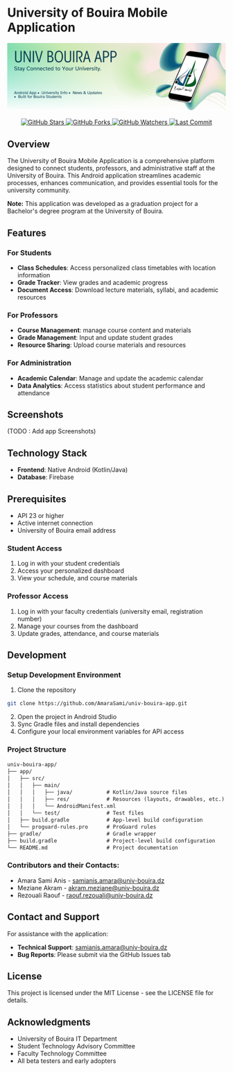 # University of Bouira Mobile Application

<p align="center">
  <img src="screenshots/univ-app-banner.png" alt="University of Bouira App Logo" />
</p>

<p align="center">
  <a href="https://github.com/AmaraSami/univ-bouira-app/stargazers">
    <img src="https://img.shields.io/github/stars/AmaraSami/univ-bouira-app?style=social" alt="GitHub Stars">
  </a>
  <a href="https://github.com/AmaraSami/univ-bouira-app/network/members">
    <img src="https://img.shields.io/github/forks/AmaraSami/univ-bouira-app?style=social" alt="GitHub Forks">
  </a>
  <a href="https://github.com/AmaraSami/univ-bouira-app/watchers">
    <img src="https://img.shields.io/github/watchers/AmaraSami/univ-bouira-app?style=social" alt="GitHub Watchers">
  </a>
  <a href="https://github.com/AmaraSami/univ-bouira-app">
    <img src="https://img.shields.io/github/last-commit/AmaraSami/univ-bouira-app" alt="Last Commit">
  </a>
</p>


## Overview

The University of Bouira Mobile Application is a comprehensive platform designed to connect students, professors, and administrative staff at the University of Bouira. This Android application streamlines academic processes, enhances communication, and provides essential tools for the university community.

**Note:** This application was developed as a graduation project for a Bachelor's degree program at the University of Bouira.

## Features

### For Students
- **Class Schedules**: Access personalized class timetables with location information
- **Grade Tracker**: View grades and academic progress
- **Document Access**: Download lecture materials, syllabi, and academic resources

### For Professors
- **Course Management**: manage course content and materials
- **Grade Management**: Input and update student grades
- **Resource Sharing**: Upload course materials and resources

### For Administration
- **Academic Calendar**: Manage and update the academic calendar
- **Data Analytics**: Access statistics about student performance and attendance

## Screenshots

(TODO : Add app Screenshots)

## Technology Stack
- **Frontend**: Native Android (Kotlin/Java)
- **Database**: Firebase

## Prerequisites
- API 23 or higher
- Active internet connection
- University of Bouira email address


### Student Access
1. Log in with your student credentials
2. Access your personalized dashboard
3. View your schedule, and course materials


### Professor Access
1. Log in with your faculty credentials (university email, registration number)
2. Manage your courses from the dashboard
3. Update grades, attendance, and course materials

## Development

### Setup Development Environment
1. Clone the repository
```bash
git clone https://github.com/AmaraSami/univ-bouira-app.git
```
2. Open the project in Android Studio
3. Sync Gradle files and install dependencies
4. Configure your local environment variables for API access

### Project Structure
```
univ-bouira-app/
├── app/
│   ├── src/
│   │   ├── main/
│   │   │   ├── java/           # Kotlin/Java source files
│   │   │   ├── res/            # Resources (layouts, drawables, etc.)
│   │   │   └── AndroidManifest.xml
│   │   └── test/               # Test files
│   ├── build.gradle            # App-level build configuration
│   └── proguard-rules.pro      # ProGuard rules
├── gradle/                     # Gradle wrapper
├── build.gradle                # Project-level build configuration
└── README.md                   # Project documentation
```

### Contributors and their Contacts:
- Amara Sami Anis - samianis.amara@univ-bouira.dz
- Meziane Akram   - akram.meziane@univ-bouira.dz
- Rezouali Raouf  - raouf.rezouali@univ-bouira.dz

## Contact and Support
For assistance with the application:

- **Technical Support**:  samianis.amara@univ-bouira.dz
- **Bug Reports**: Please submit via the GitHub Issues tab

## License

This project is licensed under the MIT License - see the LICENSE file for details.

## Acknowledgments

- University of Bouira IT Department
- Student Technology Advisory Committee
- Faculty Technology Committee
- All beta testers and early adopters
